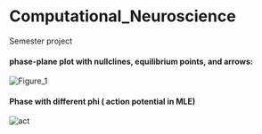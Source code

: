 # Computational_Neuroscience
Semester project
#### phase-plane plot with nullclines, equilibrium points, and arrows: 

![Figure_1](https://github.com/user-attachments/assets/8d0c3eee-66f6-4f9d-9d02-463a6fae656f)


#### Phase with different phi ( action potential in MLE)

![act](https://github.com/user-attachments/assets/3862a502-3002-48b2-b764-7a89c4712780)
